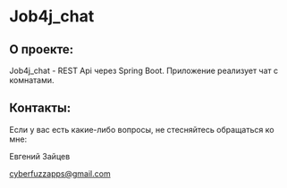# Job4j_chat

## О проекте:

Job4j_chat - REST Api через Spring Boot.
Приложение реализует чат с комнатами.

## Контакты:
Если у вас есть какие-либо вопросы, не стесняйтесь обращаться ко мне:

Евгений Зайцев

[cyberfuzzapps@gmail.com](mailto:cyberfuzzapps@gmail.com)